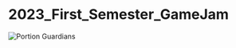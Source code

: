 # 2023_First_Semester_GameJam

![Portion Guardians](https://user-images.githubusercontent.com/56757197/232693924-400c711b-10e5-43b9-aa58-43d1a5f697c5.jpg)
